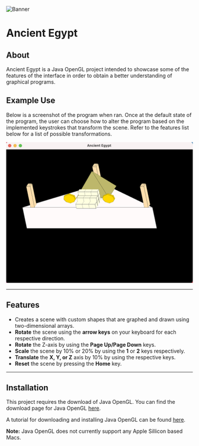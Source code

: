 ![Banner](Ancient_Egypt_🚵.png)

# Ancient Egypt

## About
Ancient Egypt is a Java OpenGL project intended to showcase some of the features of the interface in order to obtain a better understanding of graphical programs.

## Example Use
Below is a screenshot of the program when ran. Once at the default state of the program, the user can choose how to alter the program based on the implemented keystrokes that transform the scene. Refer to the features list below for a list of possible transformations.


![ProgramExample](https://raw.githubusercontent.com/kylebusey/Ancient-Egypt-JOGL/master/Ancient%20Egypt%20Example.png)

---
## Features
- Creates a scene with custom shapes that are graphed and drawn using two-dimensional arrays.
- **Rotate** the scene using the **arrow keys** on your keyboard for each respective direction.
- **Rotate** the Z-axis by using the **Page Up/Page Down** keys.
- **Scale** the scene by 10% or 20% by using the **1** or **2** keys respectively. 
- **Translate** the **X, Y, or Z** axis by 10% by using the respective keys. 
- **Reset** the scene by pressing the **Home** key.

---
## Installation
This project requires the download of Java OpenGL. You can find the download page for Java OpenGL [here](https://jogamp.org/deployment/jogamp-current/jar/). 

A tutorial for downloading and installing Java OpenGL can be found [here](https://www.tutorialspoint.com/jogl/jogl_installation.htm). 

**Note:** Java OpenGL does not currently support any Apple Sillicon based Macs.
